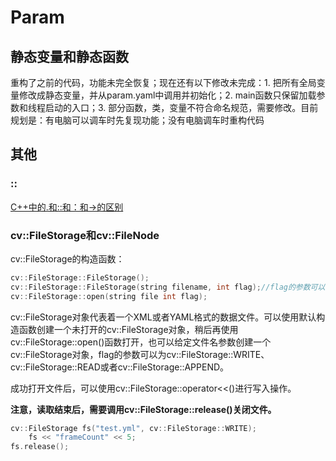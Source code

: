 # Param

## 静态变量和静态函数

重构了之前的代码，功能未完全恢复；现在还有以下修改未完成：1. 把所有全局变量修改成静态变量，并从param.yaml中调用并初始化；2. main函数只保留加载参数和线程启动的入口；3. 部分函数，类，变量不符合命名规范，需要修改。目前规划是：有电脑可以调车时先复现功能；没有电脑调车时重构代码

## 其他

### ::

[C++中的.和::和：和->的区别](https://blog.csdn.net/hxlawf/article/details/99937248?ops_request_misc=&request_id=&biz_id=102&utm_term=::&utm_medium=distribute.pc_search_result.none-task-blog-2~all~sobaiduweb~default-1-99937248.nonecase&spm=1018.2226.3001.4187)

### cv::FileStorage和cv::FileNode

cv::FileStorage的构造函数：

```cpp
cv::FileStorage::FileStorage();
cv::FileStorage::FileStorage(string filename, int flag);//flag的参数可以为cv::FileStorage::WRITE、cv::FileStorage::READ或者cv::FileStorage::APPEND。
cv::FileStorage::open(string file int flag);
```

cv::FileStorage对象代表着一个XML或者YAML格式的数据文件。可以使用默认构造函数创建一个未打开的cv::FileStorage对象，稍后再使用cv::FileStorage::open()函数打开，也可以给定文件名参数创建一个cv::FileStorage对象，flag的参数可以为cv::FileStorage::WRITE、cv::FileStorage::READ或者cv::FileStorage::APPEND。

成功打开文件后，可以使用cv::FileStorage::operator<<()进行写入操作。


**注意，读取结束后，需要调用cv::FileStorage::release()关闭文件。**

```cpp
cv::FileStorage fs("test.yml", cv::FileStorage::WRITE);
	fs << "frameCount" << 5;
fs.release();
```

